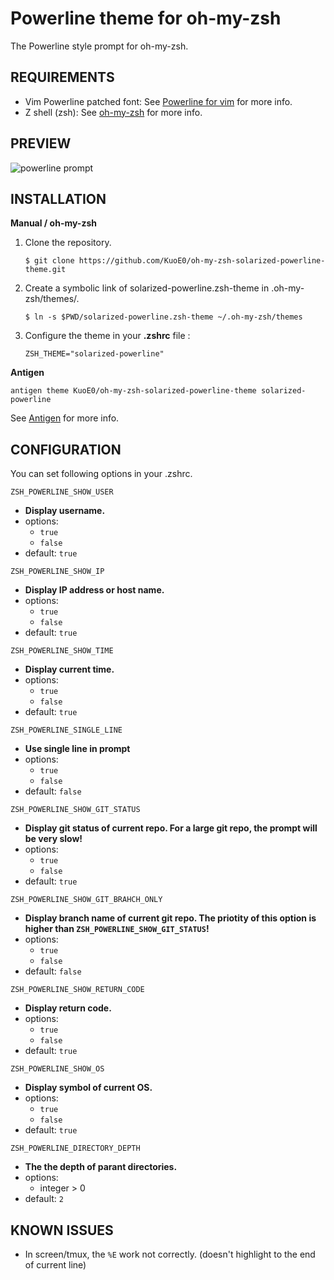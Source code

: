 Powerline theme for oh-my-zsh
=============================

The Powerline style prompt for oh-my-zsh.


REQUIREMENTS
------------

- Vim Powerline patched font: See [Powerline for vim](https://github.com/Lokaltog/vim-powerline.git) for more info.
- Z shell (zsh): See [oh-my-zsh](https://github.com/robbyrussell/oh-my-zsh) for more info.

PREVIEW
-------

![powerline prompt](https://raw.github.com/KuoE0/Powerline-oh-my-zsh-theme/master/preview.png)


INSTALLATION
------------

**Manual / oh-my-zsh**

1. Clone the repository.

	```
	$ git clone https://github.com/KuoE0/oh-my-zsh-solarized-powerline-theme.git
	```

2. Create a symbolic link of solarized-powerline.zsh-theme in .oh-my-zsh/themes/.
	
	```
	$ ln -s $PWD/solarized-powerline.zsh-theme ~/.oh-my-zsh/themes
	```

3. Configure the theme in your **.zshrc** file :

	```
	ZSH_THEME="solarized-powerline"
	```

**Antigen**

```
antigen theme KuoE0/oh-my-zsh-solarized-powerline-theme solarized-powerline
```

See [Antigen](https://github.com/zsh-users/antigen) for more info.

CONFIGURATION
-------------

You can set following options in your .zshrc.

`ZSH_POWERLINE_SHOW_USER`
- **Display username.**
- options:
	- `true`
	- `false`
- default: `true`


`ZSH_POWERLINE_SHOW_IP`
- **Display IP address or host name.**
- options:
	- `true`
	- `false`
- default: `true`

`ZSH_POWERLINE_SHOW_TIME`
- **Display current time.**
- options:
	- `true`
	- `false`
- default: `true`

`ZSH_POWERLINE_SINGLE_LINE`
- **Use single line in prompt**
- options:
	- `true`
	- `false`
- default: `false`

`ZSH_POWERLINE_SHOW_GIT_STATUS`
- **Display git status of current repo. For a large git repo, the prompt will be very slow!**
- options:
	- `true`
	- `false`
- default: `true`

`ZSH_POWERLINE_SHOW_GIT_BRAHCH_ONLY`
- **Display branch name of current git repo. The priotity of this option is higher than `ZSH_POWERLINE_SHOW_GIT_STATUS`!**
- options:
	- `true`
	- `false`
- default: `false`

`ZSH_POWERLINE_SHOW_RETURN_CODE`
- **Display return code.**
- options:
	- `true`
	- `false`
- default: `true`

`ZSH_POWERLINE_SHOW_OS`
- **Display symbol of current OS.**
- options:
	- `true`
	- `false`
- default: `true`

`ZSH_POWERLINE_DIRECTORY_DEPTH`
- **The the depth of parant directories.**
- options:
	- integer > 0
- default: `2`

KNOWN ISSUES
------------

- In screen/tmux, the `%E` work not correctly. (doesn't highlight to the end of current line)


